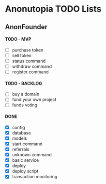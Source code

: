 # Anonutopia TODO Lists

## AnonFounder

#### TODO - MVP

- [ ] purchase token
- [ ] sell token
- [ ] status command
- [ ] withdraw command
- [ ] register command

#### TODO - BACKLOG

- [ ] buy a domain
- [ ] fund your own project
- [ ] funds voting

#### DONE

- [x] config
- [x] database
- [x] models
- [x] start command
- [x] referrals
- [x] unknown command
- [x] basic service
- [x] deploy
- [x] deploy script
- [x] transaction monitoring
